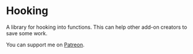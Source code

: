 # Hooking

A library for hooking into functions. This can help other add-on creators to save some work.

You can support me on [Patreon](https://www.patreon.com/addons_by_sanjo).
